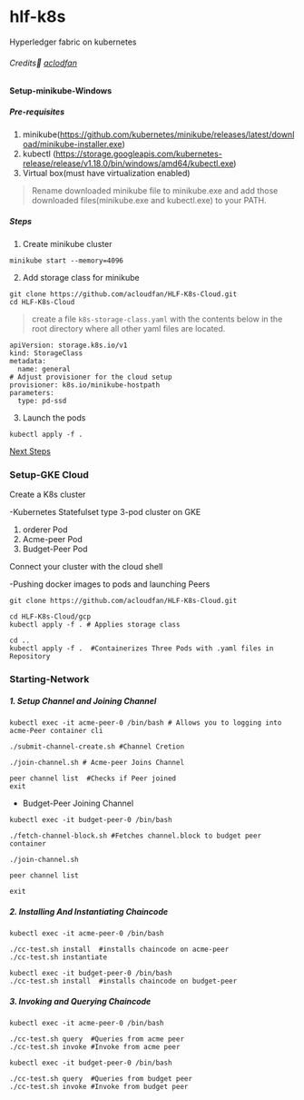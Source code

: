 # hlf-k8s
Hyperledger fabric on kubernetes
###### Credits:wave: [aclodfan](https://github.com/acloudfan)

#### Setup-minikube-Windows 

##### Pre-requisites
1. minikube(https://github.com/kubernetes/minikube/releases/latest/download/minikube-installer.exe)
2. kubectl (https://storage.googleapis.com/kubernetes-release/release/v1.18.0/bin/windows/amd64/kubectl.exe)
3. Virtual box(must have virtualization enabled)

>Rename downloaded minikube file to minikube.exe and add those downloaded files(minikube.exe and kubectl.exe) to your PATH.

##### Steps
1. Create minikube cluster

```
minikube start --memory=4096

```
2. Add storage class for minikube
```
git clone https://github.com/acloudfan/HLF-K8s-Cloud.git
cd HLF-K8s-Cloud
```

 >create a file ```k8s-storage-class.yaml``` with the contents below  in the root directory where all other yaml files are located.
```
apiVersion: storage.k8s.io/v1
kind: StorageClass
metadata:
  name: general
# Adjust provisioner for the cloud setup
provisioner: k8s.io/minikube-hostpath 
parameters:
  type: pd-ssd
```

3. Launch the pods
```
kubectl apply -f .
```
[Next Steps](#Starting-Network)
### Setup-GKE Cloud

Create a K8s cluster

-Kubernetes Statefulset type 3-pod cluster on GKE

1. orderer Pod
2. Acme-peer Pod
3. Budget-Peer Pod

Connect your cluster with the cloud shell


-Pushing docker images to pods and launching Peers

```
git clone https://github.com/acloudfan/HLF-K8s-Cloud.git

cd HLF-K8s-Cloud/gcp
kubectl apply -f . # Applies storage class

cd ..
kubectl apply -f .  #Containerizes Three Pods with .yaml files in Repository

```

### Starting-Network

##### 1. Setup Channel and Joining Channel

```
kubectl exec -it acme-peer-0 /bin/bash # Allows you to logging into acme-Peer container cli

./submit-channel-create.sh #Channel Cretion

./join-channel.sh # Acme-peer Joins Channel

peer channel list  #Checks if Peer joined
exit
```
- Budget-Peer Joining Channel 

```
kubectl exec -it budget-peer-0 /bin/bash 

./fetch-channel-block.sh #Fetches channel.block to budget peer container

./join-channel.sh

peer channel list

exit 
```

##### 2. Installing And Instantiating Chaincode

```
kubectl exec -it acme-peer-0 /bin/bash

./cc-test.sh install  #installs chaincode on acme-peer
./cc-test.sh instantiate

kubectl exec -it budget-peer-0 /bin/bash 
./cc-test.sh install  #installs chaincode on budget-peer

```
##### 3. Invoking and Querying Chaincode

```
kubectl exec -it acme-peer-0 /bin/bash

./cc-test.sh query  #Queries from acme peer
./cc-test.sh invoke #Invoke from acme peer

kubectl exec -it budget-peer-0 /bin/bash 

./cc-test.sh query  #Queries from budget peer
./cc-test.sh invoke #Invoke from budget peer
```
